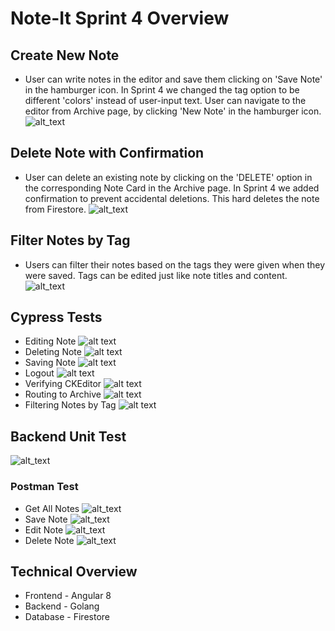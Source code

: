 # Note-It Sprint 4 Overview

## Create New Note
- User can write notes in the editor and save them clicking on 'Save Note' in the hamburger icon. In Sprint 4 we changed the tag option to be different 'colors' instead of user-input text. User can navigate to the editor from Archive page, by clicking 'New Note' in the hamburger icon.
![alt_text](https://github.com/Praveena-H/SoftwareEngineering/blob/688b848cfce37661dc62226be47c6bbda02655d5/Demos/creatingWnewTag.gif)
## Delete Note with Confirmation
- User can delete an existing note by clicking on the 'DELETE' option in the corresponding Note Card in the Archive page. In Sprint 4 we added confirmation to prevent accidental deletions. This hard deletes the note from Firestore.
![alt_text](https://github.com/Praveena-H/SoftwareEngineering/blob/688b848cfce37661dc62226be47c6bbda02655d5/Demos/deleteWconfirm.gif)
## Filter Notes by Tag
- Users can filter their notes based on the tags they were given when they were saved. Tags can be edited just like note titles and content.
![alt_text](https://github.com/Praveena-H/SoftwareEngineering/blob/688b848cfce37661dc62226be47c6bbda02655d5/Demos/filteringByTag.gif)

## Cypress Tests
- Editing Note
![alt text](https://github.com/Praveena-H/SoftwareEngineering/blob/dev-sprint-4/Demos/edit_test.gif "Edit test")
- Deleting Note
![alt text](https://github.com/Praveena-H/SoftwareEngineering/blob/dev-sprint-4/Demos/delete_test.gif "Delete test")
- Saving Note
![alt text](https://github.com/Praveena-H/SoftwareEngineering/blob/dev-sprint-4/Demos/save_test.gif "Save test")
- Logout
![alt text](https://github.com/Praveena-H/SoftwareEngineering/blob/dev-sprint-4/Demos/logout_test.gif "Logout test")
- Verifying CKEditor
![alt text](https://github.com/Praveena-H/SoftwareEngineering/blob/dev-sprint-4/Demos/editor_test.gif "Editor test")
- Routing to Archive
![alt text](https://github.com/Praveena-H/SoftwareEngineering/blob/dev-sprint-4/Demos/archive_test.gif "Archive test")
- Filtering Notes by Tag
![alt text](https://github.com/Praveena-H/SoftwareEngineering/blob/dev-sprint-4/Demos/filter_test.gif "Filter test")

## Backend Unit Test
![alt_text](https://github.com/Praveena-H/SoftwareEngineering/blob/dev-sprint-4/Demos/backend_unit_test.gif "Unit Testing")
### Postman Test
- Get All Notes
![alt_text](https://github.com/Praveena-H/SoftwareEngineering/blob/dev-sprint-4/Demos/GetAllNotes.png)
- Save Note
![alt_text](https://github.com/Praveena-H/SoftwareEngineering/blob/dev-sprint-4/Demos/SaveNote.png)
- Edit Note
![alt_text](https://github.com/Praveena-H/SoftwareEngineering/blob/dev-sprint-4/Demos/EditNote.png)
- Delete Note
![alt_text](https://github.com/Praveena-H/SoftwareEngineering/blob/dev-sprint-4/Demos/DeleteNote.png)

## Technical Overview
- Frontend - Angular 8
- Backend - Golang
- Database - Firestore
